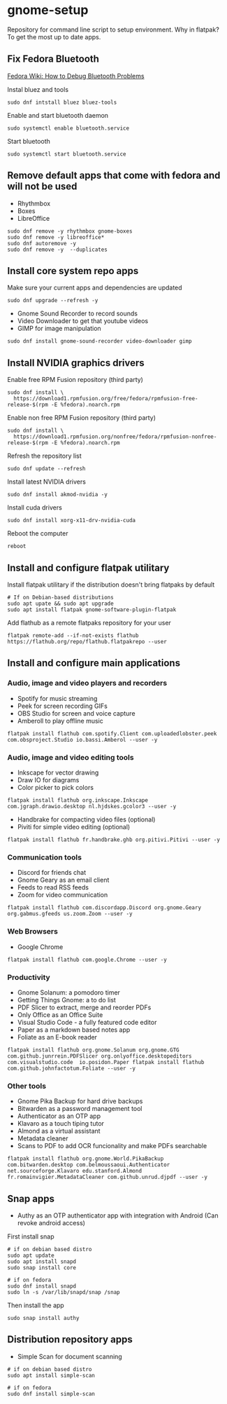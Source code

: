 # gnome-setup
Repository for command line script to setup environment.
Why in flatpak? To get the most up to date apps.

## Fix Fedora Bluetooth
[Fedora Wiki: How to Debug Bluetooth Problems](https://fedoraproject.org/wiki/How_to_debug_Bluetooth_problems)

Instal bluez and tools
```
sudo dnf intstall bluez bluez-tools
```
Enable and start bluetooth daemon
```
sudo systemctl enable bluetooth.service
```
Start bluetooth
```
sudo systemctl start bluetooth.service
```

## Remove default apps that come with fedora and will not be used
- Rhythmbox
- Boxes
- LibreOffice
```
sudo dnf remove -y rhythmbox gnome-boxes
sudo dnf remove -y libreoffice*
sudo dnf autoremove -y
sudo dnf remove -y  --duplicates
```
## Install core system repo apps
Make sure your current apps and dependencies are updated
```
sudo dnf upgrade --refresh -y
```
- Gnome Sound Recorder to record sounds
- Video Downloader to get that youtube videos
- GIMP for image manipulation
```
sudo dnf install gnome-sound-recorder video-downloader gimp
```

## Install NVIDIA graphics drivers

Enable free RPM Fusion repository (third party)
```
sudo dnf install \
  https://download1.rpmfusion.org/free/fedora/rpmfusion-free-release-$(rpm -E %fedora).noarch.rpm
```

Enable non free RPM Fusion repository (third party)
```
sudo dnf install \
  https://download1.rpmfusion.org/nonfree/fedora/rpmfusion-nonfree-release-$(rpm -E %fedora).noarch.rpm
```
Refresh the repository list
```
sudo dnf update --refresh
```

Install latest NVIDIA drivers
```
sudo dnf install akmod-nvidia -y
```

Install cuda drivers
```
sudo dnf install xorg-x11-drv-nvidia-cuda
```

Reboot the computer
```
reboot
```

## Install and configure flatpak utilitary
Install flatpak utilitary if the distribution doesn't bring flatpaks by default
```
# If on Debian-based distributions
sudo apt upate && sudo apt upgrade
sudo apt install flatpak gnome-software-plugin-flatpak
```
Add flathub as a remote flatpaks repository for your user
```
flatpak remote-add --if-not-exists flathub https://flathub.org/repo/flathub.flatpakrepo --user
```

## Install and configure main applications

### Audio, image and video players and recorders
- Spotify for music streaming
- Peek for screen recording GIFs
- OBS Studio for screen and voice capture
- Amberoll to play offline music
```
flatpak install flathub com.spotify.Client com.uploadedlobster.peek  com.obsproject.Studio io.bassi.Amberol --user -y
```
### Audio, image and video editing tools
- Inkscape for vector drawing
- Draw IO for diagrams
- Color picker to pick colors

```
flatpak install flathub org.inkscape.Inkscape com.jgraph.drawio.desktop nl.hjdskes.gcolor3 --user -y
```
- Handbrake for compacting video files (optional)
- Piviti for simple video editing (optional)
```
flatpak install flathub fr.handbrake.ghb org.pitivi.Pitivi --user -y
```

### Communication tools
- Discord for friends chat
- Gnome Geary as an email client
- Feeds to read RSS feeds
- Zoom for video communication
```
flatpak install flathub com.discordapp.Discord org.gnome.Geary org.gabmus.gfeeds us.zoom.Zoom --user -y
```

### Web Browsers
- Google Chrome
```
flatpak install flathub com.google.Chrome --user -y
```
### Productivity
- Gnome Solanum: a pomodoro timer
- Getting Things Gnome: a to do list
- PDF Slicer to extract, merge and reorder PDFs
- Only Office as an Office Suite
- Visual Studio Code - a fully featured code editor
- Paper as a markdown based notes app
- Foliate as an E-book reader
```
flatpak install flathub org.gnome.Solanum org.gnome.GTG com.github.junrrein.PDFSlicer org.onlyoffice.desktopeditors com.visualstudio.code  io.posidon.Paper flatpak install flathub com.github.johnfactotum.Foliate --user -y
```
### Other tools
- Gnome Pika Backup for hard drive backups
- Bitwarden as a password management tool
- Authenticator as an OTP app
- Klavaro as a touch tiping tutor
- Almond as a virtual assistant
- Metadata cleaner
- Scans to PDF to add OCR funcionality and make PDFs searchable
```
flatpak install flathub org.gnome.World.PikaBackup com.bitwarden.desktop com.belmoussaoui.Authenticator net.sourceforge.Klavaro edu.stanford.Almond fr.romainvigier.MetadataCleaner com.github.unrud.djpdf --user -y
```
## Snap apps
- Authy as an OTP authenticator app with integration with Android (Can revoke android access)

First install snap
```
# if on debian based distro
sudo apt update
sudo apt install snapd
sudo snap install core

# if on fedora
sudo dnf install snapd
sudo ln -s /var/lib/snapd/snap /snap
```
Then install the app
```
sudo snap install authy
```

## Distribution repository apps
- Simple Scan for document scanning
```
# if on debian based distro
sudo apt install simple-scan

# if on fedora
sudo dnf install simple-scan
```

